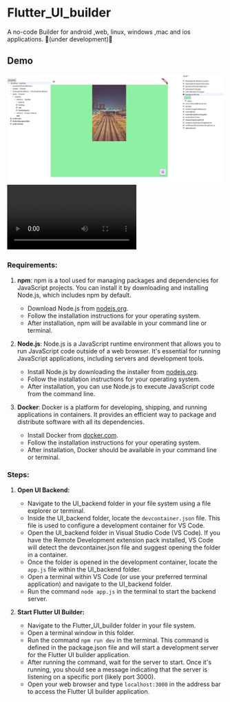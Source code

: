 # Flutter_UI_builder
 A no-code Builder for android ,web, linux, windows ,mac and ios applications. 🚧(under development)🚧

## Demo
![screenshot](https://github.com/devanmolsharma/Flutter_UI_builder/raw/main/demos/screenshot.png)
![demo](https://github.com/devanmolsharma/Flutter_UI_builder/raw/main/demos/beta1.webm)

### Requirements:
1. **npm**: npm is a tool used for managing packages and dependencies for JavaScript projects. You can install it by downloading and installing Node.js, which includes npm by default.
   
   - Download Node.js from [nodejs.org](https://nodejs.org/).
   - Follow the installation instructions for your operating system.
   - After installation, npm will be available in your command line or terminal.

2. **Node.js**: Node.js is a JavaScript runtime environment that allows you to run JavaScript code outside of a web browser. It's essential for running JavaScript applications, including servers and development tools.

   - Install Node.js by downloading the installer from [nodejs.org](https://nodejs.org/).
   - Follow the installation instructions for your operating system.
   - After installation, you can use Node.js to execute JavaScript code from the command line.

3. **Docker**: Docker is a platform for developing, shipping, and running applications in containers. It provides an efficient way to package and distribute software with all its dependencies.

   - Install Docker from [docker.com](https://www.docker.com/get-started).
   - Follow the installation instructions for your operating system.
   - After installation, Docker should be available in your command line or terminal.

### Steps:
1. **Open UI Backend:**
   - Navigate to the UI_backend folder in your file system using a file explorer or terminal.
   - Inside the UI_backend folder, locate the `devcontainer.json` file. This file is used to configure a development container for VS Code.
   - Open the UI_backend folder in Visual Studio Code (VS Code). If you have the Remote Development extension pack installed, VS Code will detect the devcontainer.json file and suggest opening the folder in a container.
   - Once the folder is opened in the development container, locate the `app.js` file within the UI_backend folder.
   - Open a terminal within VS Code (or use your preferred terminal application) and navigate to the UI_backend folder.
   - Run the command `node app.js` in the terminal to start the backend server.

2. **Start Flutter UI Builder:**
   - Navigate to the Flutter_UI_builder folder in your file system.
   - Open a terminal window in this folder.
   - Run the command `npm run dev` in the terminal. This command is defined in the package.json file and will start a development server for the Flutter UI builder application.
   - After running the command, wait for the server to start. Once it's running, you should see a message indicating that the server is listening on a specific port (likely port 3000).
   - Open your web browser and type `localhost:3000` in the address bar to access the Flutter UI builder application.